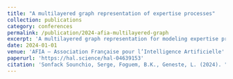 ```yaml
---
title: "A multilayered graph representation of expertise processes"
collection: publications
category: conferences
permalink: /publication/2024-afia-multilayered-graph
excerpt: 'A multilayered graph representation for modeling expertise processes.'
date: 2024-01-01
venue: 'AFIA – Association Française pour l’Intelligence Artificielle'
paperurl: 'https://hal.science/hal-04639153'
citation: 'Sonfack Sounchio, Serge, Foguem, B.K., Geneste, L. (2024). "A multilayered graph representation of expertise processes." <i>AFIA</i>.'
---
```


